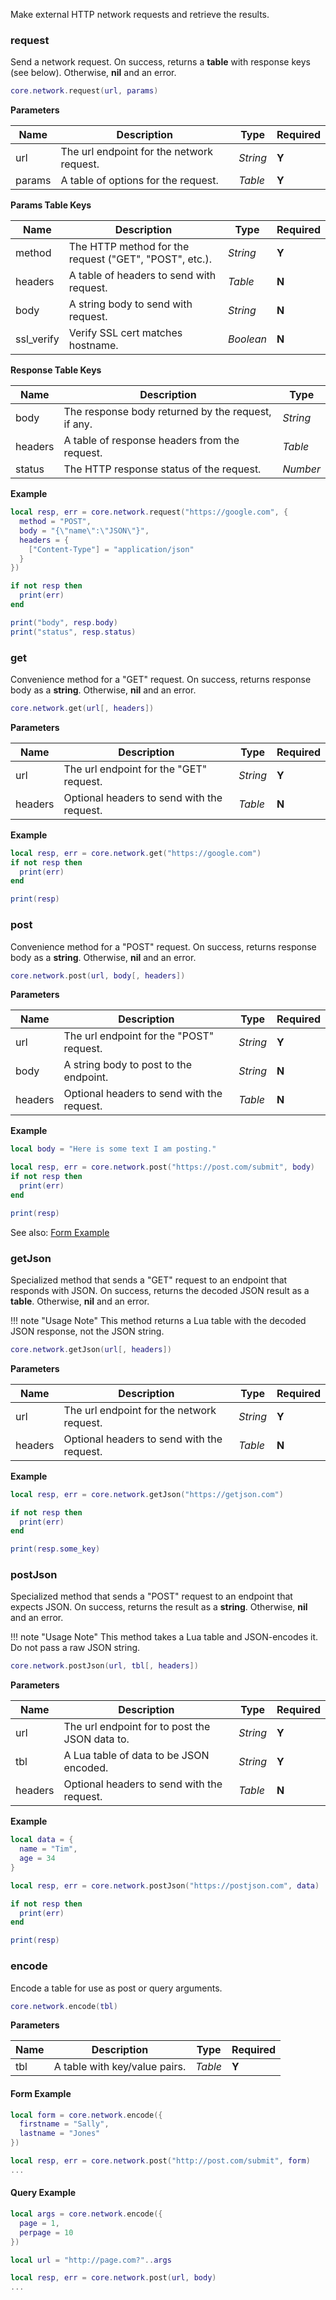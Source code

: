 Make external HTTP network requests and retrieve the results.

### request

Send a network request. On success, returns a __table__ with response keys (see below). Otherwise, __nil__ and an error.

```lua
core.network.request(url, params)
```

__Parameters__

|Name|Description|Type|Required|
|----|-----------|----|--------|
|url|The url endpoint for the network request.|_String_|__Y__|
|params|A table of options for the request.|_Table_|__Y__|

__Params Table Keys__

|Name|Description|Type|Required|
|----|-----------|----|--------|
|method|The HTTP method for the request ("GET", "POST", etc.).|_String_|__Y__|
|headers|A table of headers to send with request.|_Table_|__N__|
|body|A string body to send with request.|_String_|__N__|
|ssl_verify|Verify SSL cert matches hostname.|_Boolean_|__N__|

__Response Table Keys__

|Name|Description|Type|
|----|-----------|----|
|body|The response body returned by the request, if any.|_String_|
|headers|A table of response headers from the request.|_Table_|
|status|The HTTP response status of the request.|_Number_|

__Example__

```lua
local resp, err = core.network.request("https://google.com", {
  method = "POST",
  body = "{\"name\":\"JSON\"}",
  headers = {
    ["Content-Type"] = "application/json"
  }
})

if not resp then
  print(err)
end

print("body", resp.body)
print("status", resp.status)
```

### get

Convenience method for a "GET" request. On success, returns response body as a __string__. Otherwise, __nil__ and an error.

```lua
core.network.get(url[, headers])
```

__Parameters__

|Name|Description|Type|Required|
|----|-----------|----|--------|
|url|The url endpoint for the "GET" request.|_String_|__Y__|
|headers|Optional headers to send with the request.|_Table_|__N__|

__Example__

```lua
local resp, err = core.network.get("https://google.com")
if not resp then
  print(err)
end

print(resp)
```

### post

Convenience method for a "POST" request. On success, returns response body as a __string__. Otherwise, __nil__ and an error.

```lua
core.network.post(url, body[, headers])
```

__Parameters__

|Name|Description|Type|Required|
|----|-----------|----|--------|
|url|The url endpoint for the "POST" request.|_String_|__Y__|
|body|A string body to post to the endpoint.|_String_|__N__|
|headers|Optional headers to send with the request.|_Table_|__N__|

__Example__

```lua
local body = "Here is some text I am posting."

local resp, err = core.network.post("https://post.com/submit", body)
if not resp then
  print(err)
end

print(resp)
```

See also: [Form Example](#form-example)

### getJson

Specialized method that sends a "GET" request to an endpoint that responds with JSON. On success, returns the decoded JSON result as a __table__. Otherwise, __nil__ and an error.

!!! note "Usage Note"
    This method returns a Lua table with the decoded JSON response, not the JSON string.

```lua
core.network.getJson(url[, headers])
```

__Parameters__

|Name|Description|Type|Required|
|----|-----------|----|--------|
|url|The url endpoint for the network request.|_String_|__Y__|
|headers|Optional headers to send with the request.|_Table_|__N__|

__Example__

```lua
local resp, err = core.network.getJson("https://getjson.com")

if not resp then
  print(err)
end

print(resp.some_key)
```

### postJson

Specialized method that sends a "POST" request to an endpoint that expects JSON. On success, returns the result as a __string__. Otherwise, __nil__ and an error.

!!! note "Usage Note"
    This method takes a Lua table and JSON-encodes it. Do not pass a raw JSON string.

```lua
core.network.postJson(url, tbl[, headers])
```

__Parameters__

|Name|Description|Type|Required|
|----|-----------|----|--------|
|url|The url endpoint for to post the JSON data to.|_String_|__Y__|
|tbl|A Lua table of data to be JSON encoded.|_String_|__Y__|
|headers|Optional headers to send with the request.|_Table_|__N__|

__Example__

```lua
local data = {
  name = "Tim",
  age = 34
}

local resp, err = core.network.postJson("https://postjson.com", data)

if not resp then
  print(err)
end

print(resp)
```

### encode

Encode a table for use as post or query arguments.

```lua
core.network.encode(tbl)
```

__Parameters__

|Name|Description|Type|Required|
|----|-----------|----|--------|
|tbl|A table with key/value pairs.|_Table_|__Y__|

#### Form Example

```lua
local form = core.network.encode({
  firstname = "Sally",
  lastname = "Jones"
})

local resp, err = core.network.post("http://post.com/submit", form)
...
```

#### Query Example

```lua
local args = core.network.encode({
  page = 1,
  perpage = 10
})

local url = "http://page.com?"..args

local resp, err = core.network.post(url, body)
...
```